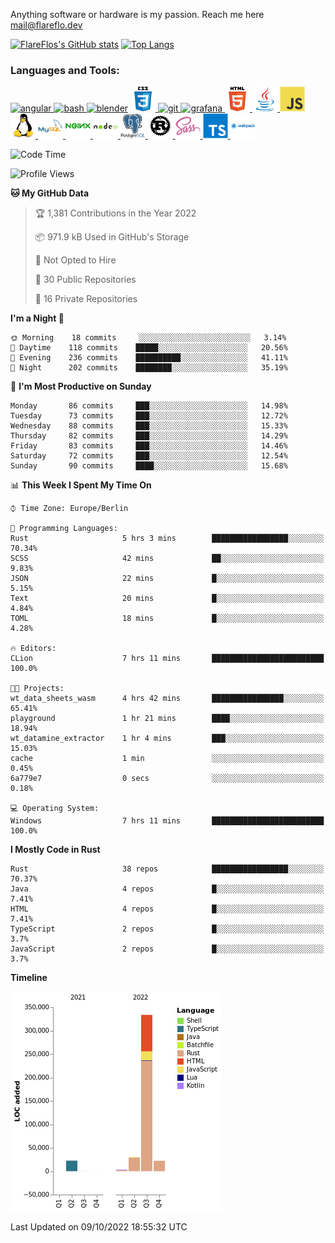 Anything software or hardware is my passion.
Reach me here <a href="mailto:github@flareflo.dev">mail@flareflo.dev</a>

[![FlareFlos's GitHub stats](https://github-readme-stats.vercel.app/api?username=FlareFlo&show_icons=true&theme=github_dark)](https://github.com/FlareFlo/github-readme-stats)
[![Top Langs](https://github-readme-stats.vercel.app/api/top-langs/?username=FlareFlo&langs_count=10&layout=compact&theme=github_dark)](https://github.com/FlareFlo/github-readme-stats)

<h3 align="left">Languages and Tools:</h3>
<div align="left"> 
    <a href="https://angular.io" target="_blank" rel="noreferrer"><img src="https://angular.io/assets/images/logos/angular/angular.svg" alt="angular" width="40" height="40"/> </a> 
    <a href="https://www.gnu.org/software/bash/" target="_blank" rel="noreferrer"> <img src="https://www.vectorlogo.zone/logos/gnu_bash/gnu_bash-icon.svg" alt="bash" width="40" height="40"/> </a> 
    <a href="https://www.blender.org/" target="_blank" rel="noreferrer"> <img src="https://download.blender.org/branding/community/blender_community_badge_white.svg" alt="blender" width="40" height="40"/></a> 
    <a href="https://www.w3schools.com/css/" target="_blank" rel="noreferrer"> <img src="https://raw.githubusercontent.com/devicons/devicon/master/icons/css3/css3-original-wordmark.svg" alt="css3" width="40" height="40"/> </a> 
    <a href="https://git-scm.com/" target="_blank" rel="noreferrer"> <img src="https://www.vectorlogo.zone/logos/git-scm/git-scm-icon.svg" alt="git" width="40" height="40"/> </a> 
    <a href="https://grafana.com" target="_blank" rel="noreferrer"> <img src="https://www.vectorlogo.zone/logos/grafana/grafana-icon.svg" alt="grafana" width="40" height="40"/> </a> 
    <a href="https://www.w3.org/html/" target="_blank" rel="noreferrer"> <img src="https://raw.githubusercontent.com/devicons/devicon/master/icons/html5/html5-original-wordmark.svg" alt="html5" width="40" height="40"/> </a> 
    <a href="https://www.java.com" target="_blank" rel="noreferrer"> <img src="https://raw.githubusercontent.com/devicons/devicon/master/icons/java/java-original.svg" alt="java" width="40" height="40"/> </a> 
    <a href="https://developer.mozilla.org/en-US/docs/Web/JavaScript" target="_blank" rel="noreferrer"> <img src="https://raw.githubusercontent.com/devicons/devicon/master/icons/javascript/javascript-original.svg" alt="javascript" width="40" height="40"/> </a> 
    <a href="https://www.linux.org/" target="_blank" rel="noreferrer"> <img src="https://raw.githubusercontent.com/devicons/devicon/master/icons/linux/linux-original.svg" alt="linux" width="40" height="40"/> </a> 
    <a href="https://www.mysql.com/" target="_blank" rel="noreferrer"> <img src="https://raw.githubusercontent.com/devicons/devicon/master/icons/mysql/mysql-original-wordmark.svg" alt="mysql" width="40" height="40"/> </a> 
    <a href="https://www.nginx.com" target="_blank" rel="noreferrer"> <img src="https://raw.githubusercontent.com/devicons/devicon/master/icons/nginx/nginx-original.svg" alt="nginx" width="40" height="40"/> </a> 
    <a href="https://nodejs.org" target="_blank" rel="noreferrer"> <img src="https://raw.githubusercontent.com/devicons/devicon/master/icons/nodejs/nodejs-original-wordmark.svg" alt="nodejs" width="40" height="40"/> </a> 
    <a href="https://www.postgresql.org" target="_blank" rel="noreferrer"> <img src="https://raw.githubusercontent.com/devicons/devicon/master/icons/postgresql/postgresql-original-wordmark.svg" alt="postgresql" width="40" height="40"/> </a> 
    <a href="https://www.rust-lang.org" target="_blank" rel="noreferrer"> <img src="https://raw.githubusercontent.com/devicons/devicon/master/icons/rust/rust-plain.svg" alt="rust" width="40" height="40"/> </a> 
    <a href="https://sass-lang.com" target="_blank" rel="noreferrer"> <img src="https://raw.githubusercontent.com/devicons/devicon/master/icons/sass/sass-original.svg" alt="sass" width="40" height="40"/> </a> 
    <a href="https://www.typescriptlang.org/" target="_blank" rel="noreferrer"> <img src="https://raw.githubusercontent.com/devicons/devicon/master/icons/typescript/typescript-original.svg" alt="typescript" width="40" height="40"/> </a> 
    <a href="https://webpack.js.org" target="_blank" rel="noreferrer"> <img src="https://raw.githubusercontent.com/devicons/devicon/d00d0969292a6569d45b06d3f350f463a0107b0d/icons/webpack/webpack-original-wordmark.svg" alt="webpack" width="40" height="40"/> </a> 
</div>

<!--START_SECTION:waka-->
![Code Time](http://img.shields.io/badge/Code%20Time-361%20hrs%2010%20mins-blue)

![Profile Views](http://img.shields.io/badge/Profile%20Views-0-blue)

**🐱 My GitHub Data** 

> 🏆 1,381 Contributions in the Year 2022
 > 
> 📦 971.9 kB Used in GitHub's Storage 
 > 
> 🚫 Not Opted to Hire
 > 
> 📜 30 Public Repositories 
 > 
> 🔑 16 Private Repositories  
 > 
**I'm a Night 🦉** 

```text
🌞 Morning    18 commits     ░░░░░░░░░░░░░░░░░░░░░░░░░   3.14% 
🌆 Daytime    118 commits    █████░░░░░░░░░░░░░░░░░░░░   20.56% 
🌃 Evening    236 commits    ██████████░░░░░░░░░░░░░░░   41.11% 
🌙 Night      202 commits    ████████░░░░░░░░░░░░░░░░░   35.19%

```
📅 **I'm Most Productive on Sunday** 

```text
Monday       86 commits     ███░░░░░░░░░░░░░░░░░░░░░░   14.98% 
Tuesday      73 commits     ███░░░░░░░░░░░░░░░░░░░░░░   12.72% 
Wednesday    88 commits     ███░░░░░░░░░░░░░░░░░░░░░░   15.33% 
Thursday     82 commits     ███░░░░░░░░░░░░░░░░░░░░░░   14.29% 
Friday       83 commits     ███░░░░░░░░░░░░░░░░░░░░░░   14.46% 
Saturday     72 commits     ███░░░░░░░░░░░░░░░░░░░░░░   12.54% 
Sunday       90 commits     ████░░░░░░░░░░░░░░░░░░░░░   15.68%

```


📊 **This Week I Spent My Time On** 

```text
⌚︎ Time Zone: Europe/Berlin

💬 Programming Languages: 
Rust                     5 hrs 3 mins        █████████████████░░░░░░░░   70.34% 
SCSS                     42 mins             ██░░░░░░░░░░░░░░░░░░░░░░░   9.83% 
JSON                     22 mins             █░░░░░░░░░░░░░░░░░░░░░░░░   5.15% 
Text                     20 mins             █░░░░░░░░░░░░░░░░░░░░░░░░   4.84% 
TOML                     18 mins             █░░░░░░░░░░░░░░░░░░░░░░░░   4.28%

🔥 Editors: 
CLion                    7 hrs 11 mins       █████████████████████████   100.0%

🐱‍💻 Projects: 
wt_data_sheets_wasm      4 hrs 42 mins       ████████████████░░░░░░░░░   65.41% 
playground               1 hr 21 mins        ████░░░░░░░░░░░░░░░░░░░░░   18.94% 
wt_datamine_extractor    1 hr 4 mins         ███░░░░░░░░░░░░░░░░░░░░░░   15.03% 
cache                    1 min               ░░░░░░░░░░░░░░░░░░░░░░░░░   0.45% 
6a779e7                  0 secs              ░░░░░░░░░░░░░░░░░░░░░░░░░   0.18%

💻 Operating System: 
Windows                  7 hrs 11 mins       █████████████████████████   100.0%

```

**I Mostly Code in Rust** 

```text
Rust                     38 repos            █████████████████░░░░░░░░   70.37% 
Java                     4 repos             █░░░░░░░░░░░░░░░░░░░░░░░░   7.41% 
HTML                     4 repos             █░░░░░░░░░░░░░░░░░░░░░░░░   7.41% 
TypeScript               2 repos             █░░░░░░░░░░░░░░░░░░░░░░░░   3.7% 
JavaScript               2 repos             █░░░░░░░░░░░░░░░░░░░░░░░░   3.7%

```


**Timeline**

![Chart not found](https://raw.githubusercontent.com/FlareFlo/FlareFlo/main/charts/bar_graph.png) 


 Last Updated on 09/10/2022 18:55:32 UTC
<!--END_SECTION:waka-->
